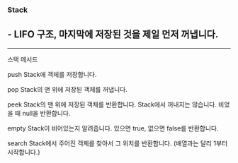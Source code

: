 ### Stack

## - LIFO 구조, 마지막에 저장된 것을 제일 먼저 꺼냅니다.

***

스택 메서드

push
 Stack에 객체를 저장합니다.

pop
 Stack의 맨 위에 저장된 객체를 꺼냅니다.

peek
 Stack의 맨 위에 저장된 객체를 반환합니다. Stack에서 꺼내지는 않습니다. 비었을 때 null을 반환합니다.

empty
 Stack이 비어있는지 알려줍니다. 있으면 true, 없으면 false를 반환합니다. 

search
 Stack에서 주어진 객체를 찾아서 그 위치를 반환합니다. (배열과는 달리 1부터 시작합니다.)
